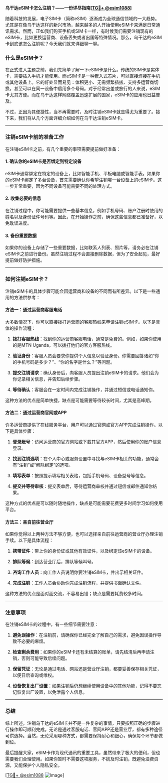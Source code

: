 **乌干达eSIM卡怎么注销？——一份详尽指南[[TG💪+ @esim1088](https://t.me/s/esim1088)]**

随着科技的发展，电子SIM卡（简称eSIM）逐渐成为全球通信领域的一大趋势。尤其是在像乌干达这样的新兴市场，越来越多的人开始使用eSIM卡来满足日常通讯需求。然而，正如我们购买手机或SIM卡一样，有时候我们需要注销现有的eSIM卡，比如更换运营商、设备丢失或者出国等特殊情况。那么，乌干达的eSIM卡到底该怎么注销呢？今天我们就来详细聊一聊。

### 什么是eSIM卡？

在正式进入主题之前，我们先简单了解一下eSIM卡是什么。传统的SIM卡是实体卡，需要插入手机才能使用。而eSIM卡是一种嵌入式芯片，可以直接焊接在手机或其他设备上。它的好处显而易见：体积更小、无需频繁插拔、支持多运营商切换，甚至可以在同一设备中启用多个号码。对于经常出差或旅行的人来说，eSIM卡尤其方便。而在乌干达这样网络覆盖迅速扩展的国家，eSIM卡的应用也日益普及。

不过，正因为其便捷性，当不再需要时，及时注销eSIM卡就显得尤为重要了。接下来，我们将从几个方面详细介绍如何在乌干达注销eSIM卡。

---

### 注销eSIM卡前的准备工作

在注销eSIM卡之前，有几个重要的事项需要提前做好准备：

#### 1. 确认你的eSIM卡是否绑定到特定设备
eSIM卡通常绑定在特定的设备上，比如智能手机、平板电脑或智能手表。如果你的eSIM卡绑定了多台设备，首先需要确认你希望注销哪一台设备上的eSIM卡。这一步非常重要，因为不同设备可能需要不同的处理方式。

#### 2. 收集必要的信息
在注销过程中，你可能需要提供一些基本信息，例如手机号码、账户注册时使用的姓名以及身份证件号码等。因此，在开始操作之前，确保这些信息都已准备好，以免耽误进度。

#### 3. 备份重要数据
如果你的设备上存储了一些重要数据，比如联系人列表、照片等，请务必在注销eSIM卡之前进行备份。虽然注销过程不会直接删除数据，但为了安全起见，最好提前做好防护措施。

---

### 如何注销eSIM卡？

注销eSIM卡的具体步骤可能会因运营商和设备的不同而有所差异。以下是一些通用的方法供参考：

#### 方法一：通过运营商客服电话
大多数情况下，你可以直接拨打运营商的客服热线来申请注销eSIM卡。以下是具体的操作流程：

1. **拨打客服热线**：找到你的运营商客服电话，通常是免费的。例如，如果你使用的是MTN Uganda，可以拨打他们的官方客服热线。
   
2. **验证身份**：客服人员会要求你提供个人信息以验证身份。你需要回答诸如“你的手机号码是多少？”、“你的名字是什么？”等问题。

3. **提交注销请求**：确认身份后，向客服人员提出注销eSIM卡的请求。他们会为你记录相关信息，并告知后续步骤。

4. **等待确认**：客服会在一定时间内完成注销操作，并通过短信或电话通知你。

这种方法的优点是简单快捷，缺点是可能需要等待较长时间，尤其是高峰期。

#### 方法二：通过运营商官网或APP
许多运营商提供了在线服务平台，用户可以通过官网或官方APP完成注销操作。以下是具体步骤：

1. **登录账号**：访问运营商的官方网站或下载其官方APP，然后使用你的账户信息登录。

2. **找到注销选项**：在个人中心或服务设置中寻找与eSIM卡相关的功能，通常会有“注销”或“解除绑定”的选项。

3. **填写表单**：按照提示填写相关表格，包括手机号码、设备型号等信息。

4. **提交并等待审核**：提交表单后，等待运营商审核并通过短信或邮件通知你结果。

这种方式的优点是可以随时随地操作，缺点是可能需要花费更多时间学习如何使用平台。

#### 方法三：亲自前往营业厅
如果你觉得以上两种方法不够方便，也可以选择亲自前往运营商的营业厅办理注销手续。以下是具体流程：

1. **携带证件**：带上你的身份证或其他有效证件，以及绑定该eSIM卡的设备。

2. **排队等候**：到达营业厅后，排队等候叫号。

3. **咨询工作人员**：向工作人员说明你要注销eSIM卡，并出示相关证件。

4. **完成注销**：工作人员会协助你完成注销流程，并提供书面确认文件。

这种方法的优点是面对面交流，不容易出错；缺点是需要耗费较多时间。

---

### 注意事项

在注销eSIM卡的过程中，有一些细节需要注意：

1. **避免误操作**：在注销前，请确保你已经完全了解自己的需求，避免因误操作导致不必要的麻烦。

2. **检查剩余费用**：如果你的eSIM卡还有未结算的账单，请先结清后再申请注销，否则可能导致后续问题。

3. **保留凭证**：无论是通过电话、网站还是营业厅注销，都要妥善保存相关凭证，以便日后查询或维权。

4. **设备恢复出厂设置**：如果注销后仍想继续使用设备中的其他功能，记得不要忘记恢复出厂设置，以免泄露个人信息。

---

### 总结

综上所述，注销乌干达的eSIM卡并不是一件复杂的事情，只要按照正确的步骤进行操作即可顺利完成。无论是通过客服电话、官网APP还是营业厅，都有多种途径可供选择。当然，无论采用哪种方式，都需要保持耐心和细心，确保每个环节都做到位。

最后提醒大家，eSIM卡作为现代通讯的重要工具，虽然带来了极大的便利，但也需要我们合理使用。如果你暂时不需要这项服务，不妨及时注销，既避免浪费资源，又能保护个人隐私安全。

[[TG💪+ @esim1088](https://t.me/s/esim1088) ![Image](https://i.postimg.cc/4NQfJmqS/Snipaste-2025-05-13-00-14-12.png)]